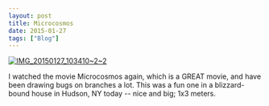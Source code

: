 ```yaml
---
layout: post
title: Microcosmos
date: 2015-01-27
tags: ["Blog"]
---
```


[![IMG_20150127_103410~2~2](IMG_20150127_10341022-1024x634.jpg)](http://unterbahn.com/wp-content/uploads/2015/01/IMG_20150127_10341022.jpg)

I watched the movie Microcosmos again, which is a GREAT movie, and have been drawing bugs on branches a lot. This was a fun one in a blizzard-bound house in Hudson, NY today -- nice and big; 1x3 meters.